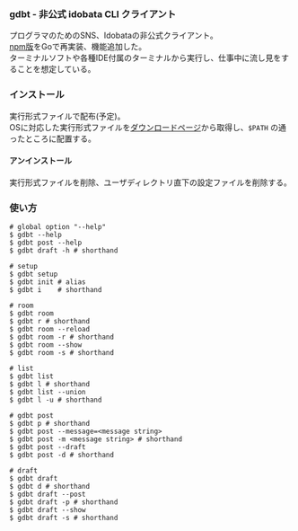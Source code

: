 ### gdbt - 非公式 idobata CLI クライアント

プログラマのためのSNS、Idobataの非公式クライアント。   
[npm版](https://www.npmjs.com/package/idbt)をGoで再実装、機能追加した。   
ターミナルソフトや各種IDE付属のターミナルから実行し、仕事中に流し見をすることを想定している。

### インストール

実行形式ファイルで配布(予定)。   
OSに対応した実行形式ファイルを[ダウンロードページ](https://lepra-tsr.github.io/gdbt/download)から取得し、`$PATH` の通ったところに配置する。

#### アンインストール

実行形式ファイルを削除、ユーザディレクトリ直下の設定ファイルを削除する。

### 使い方

```
# global option "--help"
$ gdbt --help
$ gdbt post --help
$ gdbt draft -h # shorthand

# setup
$ gdbt setup
$ gdbt init # alias
$ gdbt i    # shorthand

# room
$ gdbt room
$ gdbt r # shorthand
$ gdbt room --reload
$ gdbt room -r # shorthand
$ gdbt room --show
$ gdbt room -s # shorthand

# list
$ gdbt list
$ gdbt l # shorthand
$ gdbt list --union
$ gdbt l -u # shorthand

# gdbt post
$ gdbt p # shorthand
$ gdbt post --message=<message string>
$ gdbt post -m <message string> # shorthand
$ gdbt post --draft
$ gdbt post -d # shorthand

# draft
$ gdbt draft
$ gdbt d # shorthand
$ gdbt draft --post
$ gdbt draft -p # shorthand
$ gdbt draft --show
$ gdbt draft -s # shorthand
```
